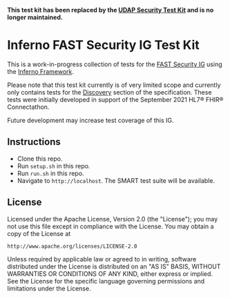 **This test kit has been replaced by the [UDAP Security Test
Kit](https://github.com/inferno-framework/udap-security-test-kit) and is no
longer maintained.**

# Inferno FAST Security IG Test Kit 

This is a work-in-progress collection of tests for the [FAST Security
IG](https://build.fhir.org/ig/HL7/fhir-udap-security-ig/index.html) using the
[Inferno Framework](https://inferno-framework.github.io/inferno-core/).

Please note that this test kit currently is of very limited scope and currently
only contains tests for the
[Discovery](https://build.fhir.org/ig/HL7/fhir-udap-security-ig/discovery.html)
section of the specification.  These tests were initially developed in support
of the September 2021 HL7® FHIR® Connectathon.

Future development may increase test coverage of this IG.

## Instructions

- Clone this repo.
- Run `setup.sh` in this repo.
- Run `run.sh` in this repo.
- Navigate to `http://localhost`. The SMART test suite will be available.

## License

Licensed under the Apache License, Version 2.0 (the "License"); you may not use
this file except in compliance with the License. You may obtain a copy of the
License at
```
http://www.apache.org/licenses/LICENSE-2.0
```
Unless required by applicable law or agreed to in writing, software distributed
under the License is distributed on an "AS IS" BASIS, WITHOUT WARRANTIES OR
CONDITIONS OF ANY KIND, either express or implied. See the License for the
specific language governing permissions and limitations under the License.
